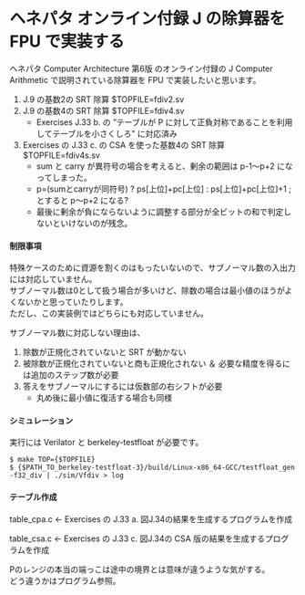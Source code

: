 # ヘネパタ オンライン付録 J の除算器を FPU で実装する

ヘネパタ Computer Architecture 第6版 のオンライン付録の  J Computer Arithmetic で説明されている除算器を FPU で実装したいと思います。

1. J.9 の基数2の SRT 除算  $TOPFILE=fdiv2.sv
2. J.9 の基数4の SRT 除算  $TOPFILE=fdiv4.sv
   - Exercises J.33 b. の ”テーブルが P に対して正負対称であることを利用してテーブルを小さくしろ” に対応済み
3. Exercises の J.33 c. の CSA を使った基数4の SRT 除算  $TOPFILE=fdiv4s.sv
   - sum と carry が異符号の場合を考えると、剰余の範囲は p-1～p+2 になってしまった。
   - p=(sumとcarryが同符号) ? ps[上位]+pc[上位] :  ps[上位]+pc[上位]+1 ; とすると p～p+2 になる?
   - 最後に剰余が負にならないように調整する部分が全ビットの和で判定しないといけないのが残念。

#### 制限事項

特殊ケースのために資源を割くのはもったいないので、サブノーマル数の入出力には対応していません。  
サブノーマル数は0として扱う場合が多いけど、除数の場合は最小値のほうがよくないかと思っていたりします。  
ただし、この実装例ではどちらにも対応していません。

サブノーマル数に対応しない理由は、

1. 除数が正規化されていないと SRT が動かない
2. 被除数が正規化されていないと商も正規化されない ＆ 必要な精度を得るには追加のステップ数が必要
3. 答えをサブノーマルにするには仮数部の右シフトが必要
   - 丸め後に最小値に復活する場合も同様

#### シミュレーション

実行には Verilator と berkeley-testfloat が必要です。

```
$ make TOP={$TOPFILE}
$ {$PATH_TO_berkeley-testfloat-3}/build/Linux-x86_64-GCC/testfloat_gen -f32_div | ./sim/Vfdiv > log
```

#### テーブル作成

table_cpa.c ← Exercises の J.33 a. 図J.34の結果を⽣成するプログラムを作成

table_csa.c ← Exercises の J.33 c. 図J.34の CSA 版の結果を⽣成するプログラムを作成

 Pのレンジの本当の端っこは途中の境界とは意味が違うような気がする。  
どう違うかはプログラム参照。